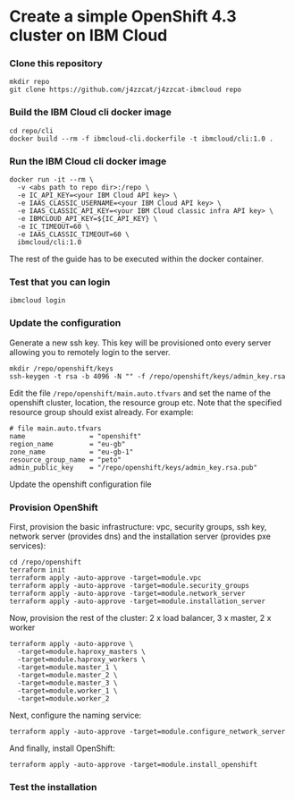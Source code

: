 # Create a simple OpenShift 4.3 cluster on IBM Cloud

### Clone this repository
```
mkdir repo
git clone https://github.com/j4zzcat/j4zzcat-ibmcloud repo
```

### Build the IBM Cloud cli docker image
```
cd repo/cli
docker build --rm -f ibmcloud-cli.dockerfile -t ibmcloud/cli:1.0 .
```

### Run the IBM Cloud cli docker image
```
docker run -it --rm \
  -v <abs path to repo dir>:/repo \
  -e IC_API_KEY=<your IBM Cloud API key> \
  -e IAAS_CLASSIC_USERNAME=<your IBM Cloud API key> \
  -e IAAS_CLASSIC_API_KEY=<your IBM Cloud classic infra API key> \
  -e IBMCLOUD_API_KEY=${IC_API_KEY} \
  -e IC_TIMEOUT=60 \
  -e IAAS_CLASSIC_TIMEOUT=60 \
  ibmcloud/cli:1.0
```
The rest of the guide has to be executed within the docker container.

### Test that you can login
```
ibmcloud login
```

### Update the configuration
Generate a new ssh key. This key will be provisioned onto every server allowing you to remotely login to the server.
```
mkdir /repo/openshift/keys
ssh-keygen -t rsa -b 4096 -N "" -f /repo/openshift/keys/admin_key.rsa
```

Edit the file `/repo/openshift/main.auto.tfvars` and set the name of the openshift cluster, location, the resource group etc. Note that the specified resource group should exist already. For example:
```
# file main.auto.tfvars
name                = "openshift"
region_name         = "eu-gb"
zone_name           = "eu-gb-1"
resource_group_name = "peto"
admin_public_key    = "/repo/openshift/keys/admin_key.rsa.pub"
```

Update the openshift configuration file <TBD>

### Provision OpenShift
First, provision the basic infrastructure: vpc, security groups, ssh key, network server (provides dns) and the installation server (provides pxe services):
```
cd /repo/openshift
terraform init
terraform apply -auto-approve -target=module.vpc
terraform apply -auto-approve -target=module.security_groups
terraform apply -auto-approve -target=module.network_server
terraform apply -auto-approve -target=module.installation_server
```

Now, provision the rest of the cluster: 2 x load balancer, 3 x master, 2 x worker
```
terraform apply -auto-approve \
  -target=module.haproxy_masters \
  -target=module.haproxy_workers \
  -target=module.master_1 \
  -target=module.master_2 \
  -target=module.master_3 \
  -target=module.worker_1 \
  -target=module.worker_2

```

Next, configure the naming service:
```
terraform apply -auto-approve -target=module.configure_network_server
```

And finally, install OpenShift:
```
terraform apply -auto-approve -target=module.install_openshift
```

### Test the installation
<TBD>
